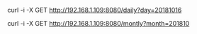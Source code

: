 curl -i -X GET http://192.168.1.109:8080/daily?day=20181016

 curl -i -X GET http://192.168.1.109:8080/montly?month=201810